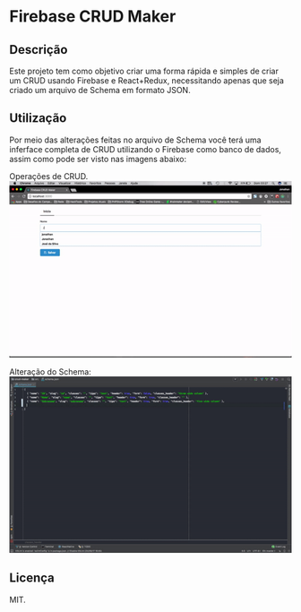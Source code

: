 # Firebase CRUD Maker

## Descrição
Este projeto tem como objetivo criar uma forma rápida e simples de criar um CRUD usando Firebase e React+Redux, necessitando apenas que seja criado um arquivo de Schema em formato JSON.

## Utilização
Por meio das alterações feitas no arquivo de Schema você terá uma inferface completa de CRUD utilizando o Firebase como banco de dados, assim como pode ser visto nas imagens abaixo:

Operações de CRUD.
![alt text](https://raw.githubusercontent.com/akamuraasai/crud-maker/master/docs/gif1.gif "Gif1")

Alteração do Schema:
![alt text](https://raw.githubusercontent.com/akamuraasai/crud-maker/master/docs/gif2.gif "Gif2")





## Licença
MIT.